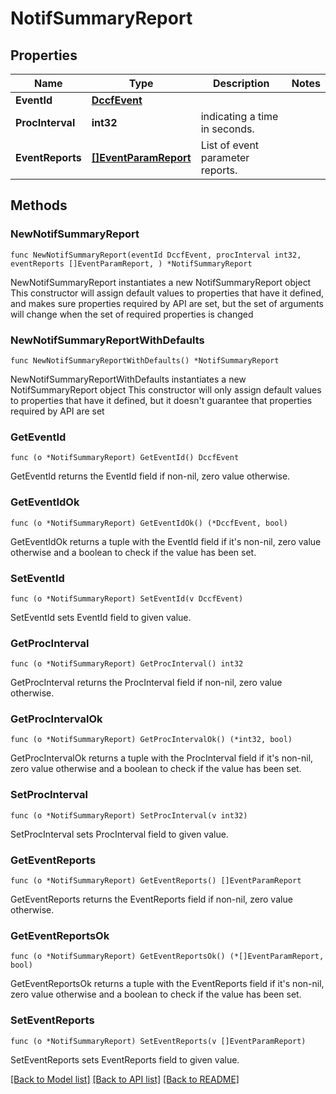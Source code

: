 # NotifSummaryReport

## Properties

Name | Type | Description | Notes
------------ | ------------- | ------------- | -------------
**EventId** | [**DccfEvent**](DccfEvent.md) |  | 
**ProcInterval** | **int32** | indicating a time in seconds. | 
**EventReports** | [**[]EventParamReport**](EventParamReport.md) | List of event parameter reports. | 

## Methods

### NewNotifSummaryReport

`func NewNotifSummaryReport(eventId DccfEvent, procInterval int32, eventReports []EventParamReport, ) *NotifSummaryReport`

NewNotifSummaryReport instantiates a new NotifSummaryReport object
This constructor will assign default values to properties that have it defined,
and makes sure properties required by API are set, but the set of arguments
will change when the set of required properties is changed

### NewNotifSummaryReportWithDefaults

`func NewNotifSummaryReportWithDefaults() *NotifSummaryReport`

NewNotifSummaryReportWithDefaults instantiates a new NotifSummaryReport object
This constructor will only assign default values to properties that have it defined,
but it doesn't guarantee that properties required by API are set

### GetEventId

`func (o *NotifSummaryReport) GetEventId() DccfEvent`

GetEventId returns the EventId field if non-nil, zero value otherwise.

### GetEventIdOk

`func (o *NotifSummaryReport) GetEventIdOk() (*DccfEvent, bool)`

GetEventIdOk returns a tuple with the EventId field if it's non-nil, zero value otherwise
and a boolean to check if the value has been set.

### SetEventId

`func (o *NotifSummaryReport) SetEventId(v DccfEvent)`

SetEventId sets EventId field to given value.


### GetProcInterval

`func (o *NotifSummaryReport) GetProcInterval() int32`

GetProcInterval returns the ProcInterval field if non-nil, zero value otherwise.

### GetProcIntervalOk

`func (o *NotifSummaryReport) GetProcIntervalOk() (*int32, bool)`

GetProcIntervalOk returns a tuple with the ProcInterval field if it's non-nil, zero value otherwise
and a boolean to check if the value has been set.

### SetProcInterval

`func (o *NotifSummaryReport) SetProcInterval(v int32)`

SetProcInterval sets ProcInterval field to given value.


### GetEventReports

`func (o *NotifSummaryReport) GetEventReports() []EventParamReport`

GetEventReports returns the EventReports field if non-nil, zero value otherwise.

### GetEventReportsOk

`func (o *NotifSummaryReport) GetEventReportsOk() (*[]EventParamReport, bool)`

GetEventReportsOk returns a tuple with the EventReports field if it's non-nil, zero value otherwise
and a boolean to check if the value has been set.

### SetEventReports

`func (o *NotifSummaryReport) SetEventReports(v []EventParamReport)`

SetEventReports sets EventReports field to given value.



[[Back to Model list]](../README.md#documentation-for-models) [[Back to API list]](../README.md#documentation-for-api-endpoints) [[Back to README]](../README.md)


